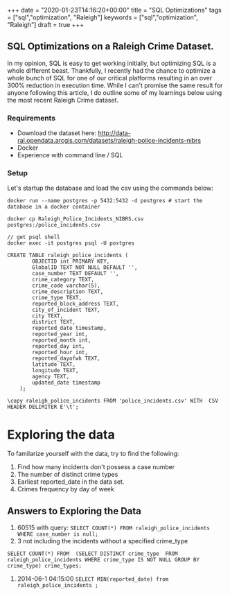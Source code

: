 +++
date = "2020-01-23T14:16:20+00:00"
title = "SQL Optimizations"
tags = ["sql","optimization", "Raleigh"]
keywords = ["sql","optimization", "Raleigh"]
draft = true
+++

## SQL Optimizations on a Raleigh Crime Dataset.

In my opinion, SQL is easy to get working initially, but optimizing SQL is a whole different beast. Thankfully, I recently had the chance to optimize a whole bunch of SQL for one of our critical platforms resulting in an over 300% reduction in execution time. While I can't promise the same result for anyone following this article, I do outline some of my learnings below using the most recent Raleigh Crime dataset.

### Requirements
- Download the dataset here: http://data-ral.opendata.arcgis.com/datasets/raleigh-police-incidents-nibrs
- Docker
- Experience with command line / SQL

### Setup
Let's startup the database and load the csv using the commands below:
```
docker run --name postgres -p 5432:5432 -d postgres # start the database in a docker container

docker cp Raleigh_Police_Incidents_NIBRS.csv postgres:/police_incidents.csv

// get psql shell
docker exec -it postgres psql -U postgres

CREATE TABLE raleigh_police_incidents (
        OBJECTID int PRIMARY KEY,
        GlobalID TEXT NOT NULL DEFAULT '',
        case_number TEXT DEFAULT '',
        crime_category TEXT,
        crime_code varchar(5),
        crime_description TEXT,
        crime_type TEXT,
        reported_block_address TEXT,
        city_of_incident TEXT,
        city TEXT,
        district TEXT,
        reported_date timestamp,
        reported_year int,
        reported_month int,
        reported_day int,
        reported_hour int,
        reported_dayofwk TEXT,
        latitude TEXT,
        longitude TEXT,
        agency TEXT,
        updated_date timestamp
    );
    
\copy raleigh_police_incidents FROM 'police_incidents.csv' WITH  CSV HEADER DELIMITER E'\t';
```

# Exploring the data
To familarize yourself with the data, try to find the following:

1. Find how many incidents don't possess a case number 
1. The number of distinct crime types
1. Earliest reported_date in the data set.
1. Crimes frequency by day of week

## Answers to Exploring the Data

1. 60515 with query: `SELECT COUNT(*) FROM raleigh_police_incidents WHERE case_number is null;`
1. 3 not including the incidents without a specified crime_type 
```
SELECT COUNT(*) FROM  (SELECT DISTINCT crime_type  FROM raleigh_police_incidents WHERE crime_type IS NOT NULL GROUP BY crime_type) crime_types;
```
1. 2014-06-1 04:15:00 `SELECT MIN(reported_date) from raleigh_police_incidents ;`